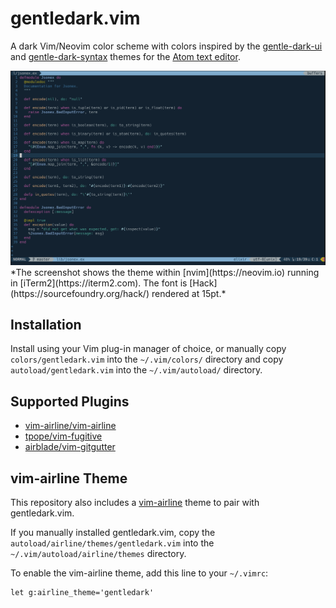 # gentledark.vim

A dark Vim/Neovim color scheme with colors inspired by the [gentle-dark-ui](https://github.com/gentlelionstudios/gentle-dark-ui-atom) and
[gentle-dark-syntax](https://github.com/gentlelionstudios/gentle-dark-syntax-atom) themes for the [Atom text editor](https://atom.io/).

<img src="https://github.com/gentlelionstudios/gentledark.vim/raw/master/images/theme-preview.png" width="874" alt="Image of the Gentle Dark Theme">
*The screenshot shows the theme within [nvim](https://neovim.io) running in [iTerm2](https://iterm2.com).  The font is [Hack](https://sourcefoundry.org/hack/) rendered at 15pt.*

## Installation

Install using your Vim plug-in manager of choice, or manually copy `colors/gentledark.vim` into the `~/.vim/colors/` directory and copy `autoload/gentledark.vim` into the `~/.vim/autoload/` directory.

## Supported Plugins

- [vim-airline/vim-airline](https://github.com/vim-airline/vim-airline)
- [tpope/vim-fugitive](https://github.com/tpope/vim-fugitive)
- [airblade/vim-gitgutter](https://github.com/airblade/vim-gitgutter)

## vim-airline Theme

This repository also includes a [vim-airline](https://github.com/vim-airline/vim-airline) theme to pair with
gentledark.vim.

If you manually installed gentledark.vim, copy the
`autoload/airline/themes/gentledark.vim` into the
`~/.vim/autoload/airline/themes` directory.

To enable the vim-airline theme, add this line to your `~/.vimrc`:

```vim
let g:airline_theme='gentledark'
```
